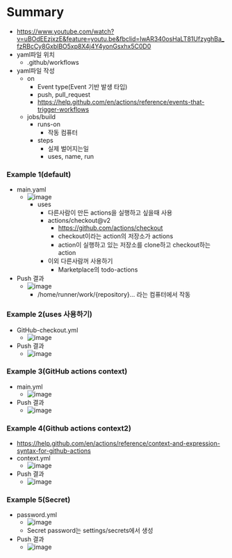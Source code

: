 # Summary
* https://www.youtube.com/watch?v=uBOdEEzjxzE&feature=youtu.be&fbclid=IwAR340osHaLT81UfzyghBa_fzRBcCy8GxblBO5xp8X4j4Y4yonGsxhx5C0D0
* yaml파일 위치
    * .github/workflows
* yaml파일 작성
    * on
        * Event type(Event 기반 발생 타입)
        * push, pull_request
        * https://help.github.com/en/actions/reference/events-that-trigger-workflows
    * jobs/build
        * runs-on
            * 작동 컴퓨터
        * steps
            * 실제 벌어지는일
            * uses, name, run
### Example 1(default)
* main.yaml 
  * ![image](https://user-images.githubusercontent.com/20143765/76146563-30bab900-60d7-11ea-95f4-b716b08d0139.png)
      * uses
          * 다른사람이 만든 actions을 실행하고 싶을때 사용
          * actions/checkout@v2
              * https://github.com/actions/checkout
              * checkout이라는 action의 저장소가 actions
              * action이 실행하고 있는 저장소를 clone하고 checkout하는 action
          * 이외 다른사람꺼 사용하기
              * Marketplace의 todo-actions
* Push 결과
  * ![image](https://user-images.githubusercontent.com/20143765/76146566-34e6d680-60d7-11ea-9293-90cd8483cacb.png)
      * /home/runner/work/{repository}… 라는 컴퓨터에서 작동
      
### Example 2(uses 사용하기)
* GitHub-checkout.yml
  * ![image](https://user-images.githubusercontent.com/20143765/76146570-3912f400-60d7-11ea-8fea-13975e1d8de4.png)
* Push 결과
  * ![image](https://user-images.githubusercontent.com/20143765/76146572-3dd7a800-60d7-11ea-9ae5-cac2824c0983.png)
  
### Example 3(GitHub actions context)
* main.yml
  * ![image](https://user-images.githubusercontent.com/20143765/76146579-44661f80-60d7-11ea-88dd-3da7f4af3b78.png)
* Push 결과
  * ![image](https://user-images.githubusercontent.com/20143765/76146575-40d29880-60d7-11ea-8a3c-d5af4b6f9e01.png)
  
### Example 4(Github actions context2)
* https://help.github.com/en/actions/reference/context-and-expression-syntax-for-github-actions
* context.yml
  * ![image](https://user-images.githubusercontent.com/20143765/76146581-48923d00-60d7-11ea-80cd-26a51be44dc1.png)
* Push 결과
  * ![image](https://user-images.githubusercontent.com/20143765/76146584-4c25c400-60d7-11ea-8cf9-f54e128cc94a.png)
  
### Example 5(Secret)
* password.yml
  * ![image](https://user-images.githubusercontent.com/20143765/76146591-50ea7800-60d7-11ea-84fd-ee0abd78ba0b.png)
  * Secret password는 settings/secrets에서 생성
* Push 결과
  * ![image](https://user-images.githubusercontent.com/20143765/76146593-547dff00-60d7-11ea-8c1b-83caf7a52403.png)
